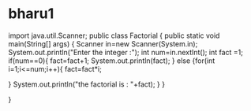 # bharu1
import java.util.Scanner;
public class Factorial {
public static void main(String[] args) {
Scanner in=new Scanner(System.in);
System.out.println("Enter the integer :");
int num=in.nextInt();
int fact =1;
if(num==0){
fact=fact+1;
System.out.println(fact);
 }
else
{for(int i=1;i<=num;i++){
fact=fact*i;
			  
} System.out.println("the factorial is : "+fact);
}
}

}
